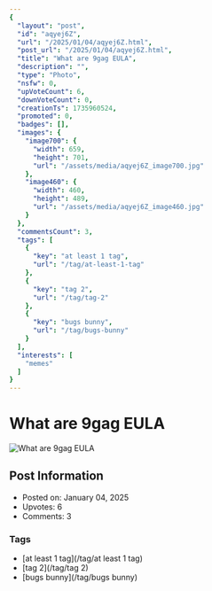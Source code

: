 ```yaml
---
{
  "layout": "post",
  "id": "aqyej6Z",
  "url": "/2025/01/04/aqyej6Z.html",
  "post_url": "/2025/01/04/aqyej6Z.html",
  "title": "What are 9gag EULA",
  "description": "",
  "type": "Photo",
  "nsfw": 0,
  "upVoteCount": 6,
  "downVoteCount": 0,
  "creationTs": 1735960524,
  "promoted": 0,
  "badges": [],
  "images": {
    "image700": {
      "width": 659,
      "height": 701,
      "url": "/assets/media/aqyej6Z_image700.jpg"
    },
    "image460": {
      "width": 460,
      "height": 489,
      "url": "/assets/media/aqyej6Z_image460.jpg"
    }
  },
  "commentsCount": 3,
  "tags": [
    {
      "key": "at least 1 tag",
      "url": "/tag/at-least-1-tag"
    },
    {
      "key": "tag 2",
      "url": "/tag/tag-2"
    },
    {
      "key": "bugs bunny",
      "url": "/tag/bugs-bunny"
    }
  ],
  "interests": [
    "memes"
  ]
}
---
```


# What are 9gag EULA

![What are 9gag EULA](/assets/media/aqyej6Z_image700.jpg)

## Post Information

- Posted on: January 04, 2025
- Upvotes: 6
- Comments: 3

### Tags

- [at least 1 tag](/tag/at least 1 tag)
- [tag 2](/tag/tag 2)
- [bugs bunny](/tag/bugs bunny)
